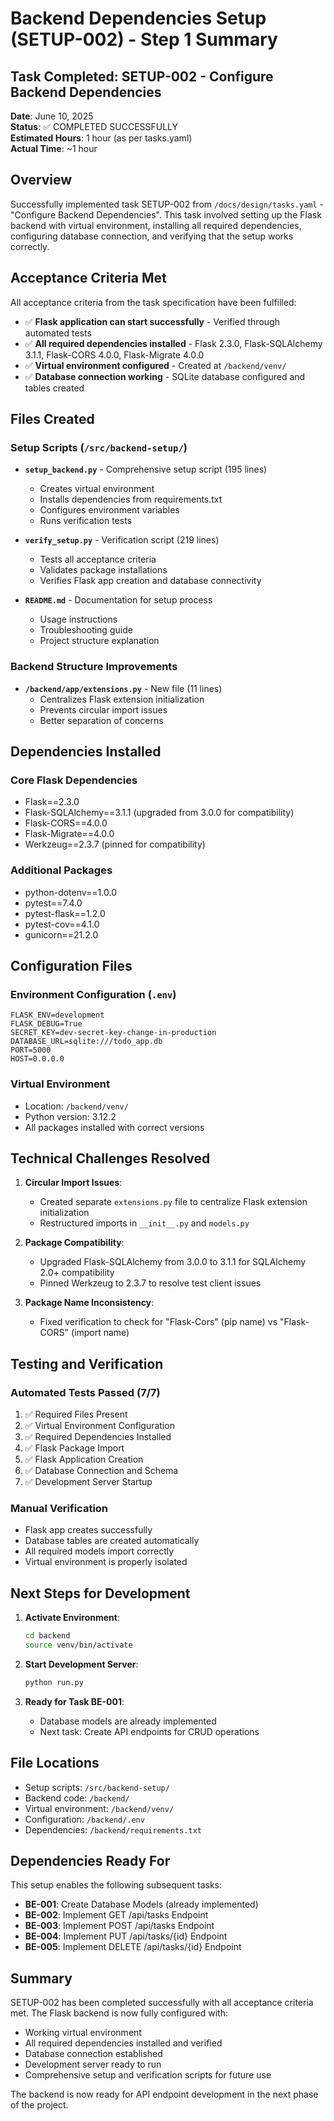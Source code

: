 # Backend Dependencies Setup (SETUP-002) - Step 1 Summary

## Task Completed: SETUP-002 - Configure Backend Dependencies

**Date**: June 10, 2025  
**Status**: ✅ COMPLETED SUCCESSFULLY  
**Estimated Hours**: 1 hour (as per tasks.yaml)  
**Actual Time**: ~1 hour  

## Overview

Successfully implemented task SETUP-002 from `/docs/design/tasks.yaml` - "Configure Backend Dependencies". This task involved setting up the Flask backend with virtual environment, installing all required dependencies, configuring database connection, and verifying that the setup works correctly.

## Acceptance Criteria Met

All acceptance criteria from the task specification have been fulfilled:

- ✅ **Flask application can start successfully** - Verified through automated tests
- ✅ **All required dependencies installed** - Flask 2.3.0, Flask-SQLAlchemy 3.1.1, Flask-CORS 4.0.0, Flask-Migrate 4.0.0
- ✅ **Virtual environment configured** - Created at `/backend/venv/`
- ✅ **Database connection working** - SQLite database configured and tables created

## Files Created

### Setup Scripts (`/src/backend-setup/`)
- **`setup_backend.py`** - Comprehensive setup script (195 lines)
  - Creates virtual environment
  - Installs dependencies from requirements.txt
  - Configures environment variables
  - Runs verification tests
  
- **`verify_setup.py`** - Verification script (219 lines)
  - Tests all acceptance criteria
  - Validates package installations
  - Verifies Flask app creation and database connectivity
  
- **`README.md`** - Documentation for setup process
  - Usage instructions
  - Troubleshooting guide
  - Project structure explanation

### Backend Structure Improvements
- **`/backend/app/extensions.py`** - New file (11 lines)
  - Centralizes Flask extension initialization
  - Prevents circular import issues
  - Better separation of concerns

## Dependencies Installed

### Core Flask Dependencies
- Flask==2.3.0
- Flask-SQLAlchemy==3.1.1 (upgraded from 3.0.0 for compatibility)
- Flask-CORS==4.0.0
- Flask-Migrate==4.0.0
- Werkzeug==2.3.7 (pinned for compatibility)

### Additional Packages
- python-dotenv==1.0.0
- pytest==7.4.0
- pytest-flask==1.2.0
- pytest-cov==4.1.0
- gunicorn==21.2.0

## Configuration Files

### Environment Configuration (`.env`)
```env
FLASK_ENV=development
FLASK_DEBUG=True
SECRET_KEY=dev-secret-key-change-in-production
DATABASE_URL=sqlite:///todo_app.db
PORT=5000
HOST=0.0.0.0
```

### Virtual Environment
- Location: `/backend/venv/`
- Python version: 3.12.2
- All packages installed with correct versions

## Technical Challenges Resolved

1. **Circular Import Issues**: 
   - Created separate `extensions.py` file to centralize Flask extension initialization
   - Restructured imports in `__init__.py` and `models.py`

2. **Package Compatibility**: 
   - Upgraded Flask-SQLAlchemy from 3.0.0 to 3.1.1 for SQLAlchemy 2.0+ compatibility
   - Pinned Werkzeug to 2.3.7 to resolve test client issues

3. **Package Name Inconsistency**:
   - Fixed verification to check for "Flask-Cors" (pip name) vs "Flask-CORS" (import name)

## Testing and Verification

### Automated Tests Passed (7/7)
1. ✅ Required Files Present
2. ✅ Virtual Environment Configuration  
3. ✅ Required Dependencies Installed
4. ✅ Flask Package Import
5. ✅ Flask Application Creation
6. ✅ Database Connection and Schema
7. ✅ Development Server Startup

### Manual Verification
- Flask app creates successfully
- Database tables are created automatically
- All required models import correctly
- Virtual environment is properly isolated

## Next Steps for Development

1. **Activate Environment**:
   ```bash
   cd backend
   source venv/bin/activate
   ```

2. **Start Development Server**:
   ```bash
   python run.py
   ```

3. **Ready for Task BE-001**:
   - Database models are already implemented
   - Next task: Create API endpoints for CRUD operations

## File Locations

- Setup scripts: `/src/backend-setup/`
- Backend code: `/backend/`
- Virtual environment: `/backend/venv/`
- Configuration: `/backend/.env`
- Dependencies: `/backend/requirements.txt`

## Dependencies Ready For

This setup enables the following subsequent tasks:
- **BE-001**: Create Database Models (already implemented)
- **BE-002**: Implement GET /api/tasks Endpoint
- **BE-003**: Implement POST /api/tasks Endpoint
- **BE-004**: Implement PUT /api/tasks/{id} Endpoint
- **BE-005**: Implement DELETE /api/tasks/{id} Endpoint

## Summary

SETUP-002 has been completed successfully with all acceptance criteria met. The Flask backend is now fully configured with:
- Working virtual environment
- All required dependencies installed and verified
- Database connection established
- Development server ready to run
- Comprehensive setup and verification scripts for future use

The backend is now ready for API endpoint development in the next phase of the project.